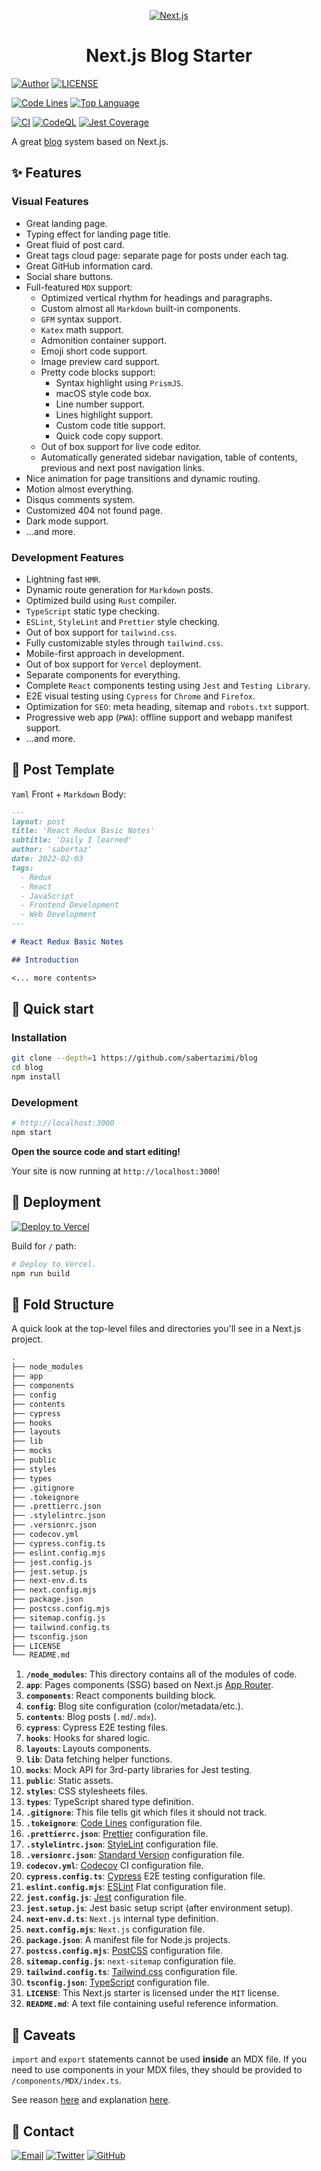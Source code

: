 <p align="center">
  <a href="https://www.nextjs.org">
    <img
      src="./.github/banner.png"
      alt="Next.js"
    />
  </a>
</p>
<h1 align="center">
  Next.js Blog Starter
</h1>

[![Author](https://img.shields.io/badge/author-sabertaz-lightgrey?style=for-the-badge)](https://github.com/sabertazimi)
[![LICENSE](https://img.shields.io/github/license/sabertazimi/blog?style=for-the-badge)](https://github.com/sabertazimi/blog/blob/main/LICENSE)

[![Code Lines](https://tokei.rs/b1/github/sabertazimi/blog?style=for-the-badge&logo=visualstudiocode)](https://github.com/sabertazimi/blog)
[![Top Language](https://img.shields.io/github/languages/top/sabertazimi/blog?logo=typescript&style=for-the-badge)](https://github.com/https://github.com/sabertazimi/blog/search?l=typescript)

[![CI](https://img.shields.io/github/actions/workflow/status/sabertazimi/blog/ci.yml?branch=main&style=for-the-badge&logo=github)](https://github.com/sabertazimi/blog/actions/workflows/ci.yml)
[![CodeQL](https://img.shields.io/github/actions/workflow/status/sabertazimi/blog/codeql-analysis.yml?branch=main&label=CodeQL&logo=github&style=for-the-badge)](https://github.com/sabertazimi/blog/actions/workflows/codeql-analysis.yml)
[![Jest Coverage](https://img.shields.io/codecov/c/github/sabertazimi/blog?logo=codecov&style=for-the-badge)](https://codecov.io/gh/sabertazimi/blog)

A great [blog](https://blog.tazimi.dev) system based on Next.js.

## :sparkles: Features

### Visual Features

- Great landing page.
- Typing effect for landing page title.
- Great fluid of post card.
- Great tags cloud page: separate page for posts under each tag.
- Great GitHub information card.
- Social share buttons.
- Full-featured `MDX` support:
  - Optimized vertical rhythm for headings and paragraphs.
  - Custom almost all `Markdown` built-in components.
  - `GFM` syntax support.
  - `Katex` math support.
  - Admonition container support.
  - Emoji short code support.
  - Image preview card support.
  - Pretty code blocks support:
    - Syntax highlight using `PrismJS`.
    - macOS style code box.
    - Line number support.
    - Lines highlight support.
    - Custom code title support.
    - Quick code copy support.
  - Out of box support for live code editor.
  - Automatically generated sidebar navigation,
    table of contents, previous and next post navigation links.
- Nice animation for page transitions and dynamic routing.
- Motion almost everything.
- Disqus comments system.
- Customized 404 not found page.
- Dark mode support.
- ...and more.

### Development Features

- Lightning fast `HMR`.
- Dynamic route generation for `Markdown` posts.
- Optimized build using `Rust` compiler.
- `TypeScript` static type checking.
- `ESLint`, `StyleLint` and `Prettier` style checking.
- Out of box support for `tailwind.css`.
- Fully customizable styles through `tailwind.css`.
- Mobile-first approach in development.
- Out of box support for `Vercel` deployment.
- Separate components for everything.
- Complete `React` components testing using `Jest` and `Testing Library`.
- E2E visual testing using `Cypress` for `Chrome` and `Firefox`.
- Optimization for `SEO`: meta heading, sitemap and `robots.txt` support.
- Progressive web app (`PWA`): offline support and webapp manifest support.
- ...and more.

## :bookmark_tabs: Post Template

`Yaml` Front + `Markdown` Body:

```markdown
---
layout: post
title: 'React Redux Basic Notes'
subtitle: 'Daily I learned'
author: 'sabertaz'
date: 2022-02-03
tags:
  - Redux
  - React
  - JavaScript
  - Frontend Development
  - Web Development
---

# React Redux Basic Notes

## Introduction

<... more contents>
```

## :rocket: Quick start

### Installation

```bash
git clone --depth=1 https://github.com/sabertazimi/blog
cd blog
npm install
```

### Development

```bash
# http://localhost:3000
npm start
```

**Open the source code and start editing!**

Your site is now running at `http://localhost:3000`!

## :stars: Deployment

[![Deploy to Vercel](https://vercel.com/button)](https://vercel.com/new/clone?repository-url=https%3A%2F%2Fgithub.com%2Fsabertazimi%2Fblog&project-name=blog&repo-name=blog&demo-title=Sabertaz%20Blog&demo-url=https%3A%2F%2Fblog.tazimi.dev)

Build for `/` path:

```bash
# Deploy to Vercel.
npm run build
```

## :open_file_folder: Fold Structure

A quick look at the top-level files and directories you'll see in a Next.js project.

```bash
.
├── node_modules
├── app
├── components
├── config
├── contents
├── cypress
├── hooks
├── layouts
├── lib
├── mocks
├── public
├── styles
├── types
├── .gitignore
├── .tokeignore
├── .prettierrc.json
├── .stylelintrc.json
├── .versionrc.json
├── codecov.yml
├── cypress.config.ts
├── eslint.config.mjs
├── jest.config.js
├── jest.setup.js
├── next-env.d.ts
├── next.config.mjs
├── package.json
├── postcss.config.mjs
├── sitemap.config.js
├── tailwind.config.ts
├── tsconfig.json
├── LICENSE
└── README.md
```

1. **`/node_modules`**: This directory contains all of the modules of code.
2. **`app`**: Pages components (SSG) based on Next.js [App Router](https://nextjs.org/docs/app/building-your-application/upgrading/app-router-migration).
3. **`components`**: React components building block.
4. **`config`**: Blog site configuration (color/metadata/etc.).
5. **`contents`**: Blog posts (`.md`/`.mdx`).
6. **`cypress`**: Cypress E2E testing files.
7. **`hooks`**: Hooks for shared logic.
8. **`layouts`**: Layouts components.
9. **`lib`**: Data fetching helper functions.
10. **`mocks`**: Mock API for 3rd-party libraries for Jest testing.
11. **`public`**: Static assets.
12. **`styles`**: CSS stylesheets files.
13. **`types`**: TypeScript shared type definition.
14. **`.gitignore`**: This file tells git which files it should not track.
15. **`.tokeignore`**: [Code Lines](https://github.com/XAMPPRocky/tokei) configuration file.
16. **`.prettierrc.json`**: [Prettier](https://prettier.io) configuration file.
17. **`.stylelintrc.json`**: [StyleLint](https://stylelint.io) configuration file.
18. **`.versionrc.json`**: [Standard Version](https://github.com/conventional-changelog/standard-version) configuration file.
19. **`codecov.yml`**: [Codecov](https://codecov.io) CI configuration file.
20. **`cypress.config.ts`**: [Cypress](https://cypress.io) E2E testing configuration file.
21. **`eslint.config.mjs`**: [ESLint](https://eslint.org) Flat configuration file.
22. **`jest.config.js`**: [Jest](https://jestjs.io) configuration file.
23. **`jest.setup.js`**: Jest basic setup script (after environment setup).
24. **`next-env.d.ts`**: `Next.js` internal type definition.
25. **`next.config.mjs`**: `Next.js` configuration file.
26. **`package.json`**: A manifest file for Node.js projects.
27. **`postcss.config.mjs`**: [PostCSS](https://postcss.org) configuration file.
28. **`sitemap.config.js`**: `next-sitemap` configuration file.
29. **`tailwind.config.ts`**: [Tailwind.css](https://tailwindcss.com) configuration file.
30. **`tsconfig.json`**: [TypeScript](https://www.typescriptlang.org) configuration file.
31. **`LICENSE`**: This Next.js starter is licensed under the `MIT` license.
32. **`README.md`**: A text file containing useful reference information.

## :construction: Caveats

`import` and `export` statements cannot be used **inside** an MDX file.
If you need to use components in your MDX files,
they should be provided to `/components/MDX/index.ts`.

See reason [here](https://github.com/hashicorp/next-mdx-remote#import--export)
and explanation [here](https://github.com/hashicorp/next-mdx-remote/issues/143#issuecomment-1043067293).

## :bookmark: Contact

[![Email](https://img.shields.io/badge/-Gmail-ea4335?style=for-the-badge&logo=gmail&logoColor=white)](mailto:sabertazimi@gmail.com)
[![Twitter](https://img.shields.io/badge/-Twitter-1da1f2?style=for-the-badge&logo=twitter&logoColor=white)](https://twitter.com/sabertazimi)
[![GitHub](https://img.shields.io/badge/-GitHub-181717?style=for-the-badge&logo=github&logoColor=white)](https://github.com/sabertazimi)
